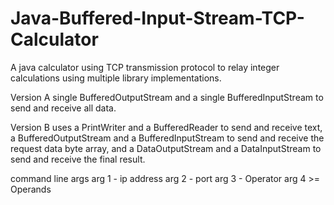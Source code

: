 # Java-Buffered-Input-Stream-TCP-Calculator
A java calculator using TCP transmission protocol to relay integer calculations using multiple library implementations.

Version A single BufferedOutputStream and a single BufferedInputStream to send and receive all data. 

Version B uses a PrintWriter and a BufferedReader to send and receive text, a BufferedOutputStream and a BufferedInputStream to send
and receive the request data byte array, and a DataOutputStream and a DataInputStream to send and receive the final result.

command line args 
arg 1 - ip address 
arg 2 - port 
arg 3 - Operator 
arg 4 >= Operands
